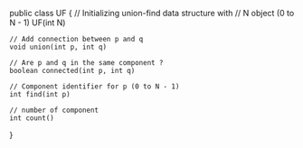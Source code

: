 public class UF {
    // Initializing union-find data structure with
    // N object (0 to N - 1)
    UF(int N)

    // Add connection between p and q
    void union(int p, int q)

    // Are p and q in the same component ?
    boolean connected(int p, int q)

    // Component identifier for p (0 to N - 1)
    int find(int p)

    // number of component
    int count()
}
